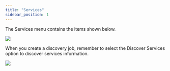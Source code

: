```yaml
---
title: "Services"
sidebar_position: 1
---
```


The Services menu contains the items shown below.

![](/assets/images/WEB-293_Services-Menu.png)

When you create a discovery job, remember to select the Discover Services option to discover services information.

![](/assets/images/WEB-293_SoftwareServices-Discover-Options-2.png)
